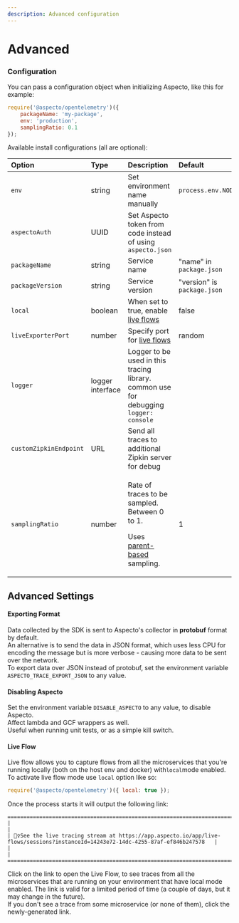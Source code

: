 ```yaml
---
description: Advanced configuration
---
```


# Advanced

### Configuration

You can pass a configuration object when initializing Aspecto, like this for example:

```javascript
require('@aspecto/opentelemetry')({
    packageName: 'my-package',
    env: 'production',
    samplingRatio: 0.1
});
```

  
Available install configurations \(all are optional\):

<table>
  <thead>
    <tr>
      <th style="text-align:left">Option</th>
      <th style="text-align:left">Type</th>
      <th style="text-align:left">Description</th>
      <th style="text-align:left">Default</th>
    </tr>
  </thead>
  <tbody>
    <tr>
      <td style="text-align:left"><code>env</code>
      </td>
      <td style="text-align:left">string</td>
      <td style="text-align:left">Set environment name manually</td>
      <td style="text-align:left"><code>process.env.NODE_ENV</code>
      </td>
    </tr>
    <tr>
      <td style="text-align:left"><code>aspectoAuth</code>
      </td>
      <td style="text-align:left">UUID</td>
      <td style="text-align:left">Set Aspecto token from code instead of using <code>aspecto.json</code>
      </td>
      <td style="text-align:left"></td>
    </tr>
    <tr>
      <td style="text-align:left"><code>packageName</code>
      </td>
      <td style="text-align:left">string</td>
      <td style="text-align:left">Service name</td>
      <td style="text-align:left">&quot;name&quot; in <code>package.json</code>
      </td>
    </tr>
    <tr>
      <td style="text-align:left"><code>packageVersion</code>
      </td>
      <td style="text-align:left">string</td>
      <td style="text-align:left">Service version</td>
      <td style="text-align:left">&quot;version&quot; is <code>package.json</code>
      </td>
    </tr>
    <tr>
      <td style="text-align:left"><code>local</code>
      </td>
      <td style="text-align:left">boolean</td>
      <td style="text-align:left">When set to true, enable <a href="https://www.npmjs.com/package/@aspecto/opentelemetry#live-flows">live flows</a>
      </td>
      <td style="text-align:left">false</td>
    </tr>
    <tr>
      <td style="text-align:left"><code>liveExporterPort</code>
      </td>
      <td style="text-align:left">number</td>
      <td style="text-align:left">Specify port for <a href="https://www.npmjs.com/package/@aspecto/opentelemetry#live-flows">live flows</a>
      </td>
      <td style="text-align:left">random</td>
    </tr>
    <tr>
      <td style="text-align:left"><code>logger</code>
      </td>
      <td style="text-align:left">logger interface</td>
      <td style="text-align:left">Logger to be used in this tracing library. common use for debugging <code>logger: console</code>
      </td>
      <td style="text-align:left"></td>
    </tr>
    <tr>
      <td style="text-align:left"><code>customZipkinEndpoint</code>
      </td>
      <td style="text-align:left">URL</td>
      <td style="text-align:left">Send all traces to additional Zipkin server for debug</td>
      <td style="text-align:left"></td>
    </tr>
    <tr>
      <td style="text-align:left"><code>samplingRatio</code>
      </td>
      <td style="text-align:left">number</td>
      <td style="text-align:left">
        <p>Rate of traces to be sampled. Between 0 to 1.</p>
        <p>Uses <a href="https://github.com/open-telemetry/opentelemetry-specification/blob/master/specification/trace/sdk.md#parentbased">parent-based</a> sampling.</p>
      </td>
      <td style="text-align:left">1</td>
    </tr>
  </tbody>
</table>

## Advanced Settings

#### Exporting Format

Data collected by the SDK is sent to Aspecto's collector in **protobuf** format by default.   
An alternative is to send the data in JSON format, which uses less CPU for encoding the message but is more verbose - causing more data to be sent over the network.   
To export data over JSON instead of protobuf, set the environment variable  `ASPECTO_TRACE_EXPORT_JSON` to any value.

#### Disabling Aspecto

Set the environment variable `DISABLE_ASPECTO` to any value, to disable Aspecto.  
Affect lambda and GCF wrappers as well.  
Useful when running unit tests, or as a simple kill switch.

####  **Live Flow**

Live flow allows you to capture flows from all the microservices that you're running locally \(both on the host env and docker\) with`local`mode enabled. To activate live flow mode use `local` option like so:

```javascript
require('@aspecto/opentelemetry')({ local: true });
```

 Once the process starts it will output the following link:

```text
=====================================================================================================================================
|                                                                                                                                   |
| 🕵️‍♀️See the live tracing stream at https://app.aspecto.io/app/live-flows/sessions?instanceId=14243e72-14dc-4255-87af-ef846b247578   |
|                                                                                                                                   |
=====================================================================================================================================
```

Click on the link to open the Live Flow, to see traces from all the microservices that are running on your environment that have local mode enabled. The link is valid for a limited period of time \(a couple of days, but it may change in the future\).   
If you don't see a trace from some microservice \(or none of them\), click the newly-generated link.

## 

